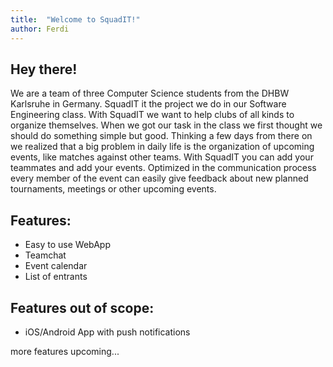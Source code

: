 ```yaml
---
title:  "Welcome to SquadIT!"
author: Ferdi
---
```

## Hey there!
We are a team of three Computer Science students from the DHBW Karlsruhe in Germany. SquadIT it the project we do in our Software Engineering class. With SquadIT we want to help clubs of all kinds to organize themselves.
When we got our task in the class we first thought we should do something simple but good. Thinking a few days from there on we realized that a big problem in daily life is the organization of upcoming events, like matches against other teams. With SquadIT you can add your teammates and add your events. Optimized in the communication process every member of the event can easily give feedback about new planned tournaments, meetings or other upcoming events.

## Features:

* Easy to use WebApp
* Teamchat
* Event calendar
* List of entrants

## Features out of scope:

* iOS/Android App with push notifications

more features upcoming...
